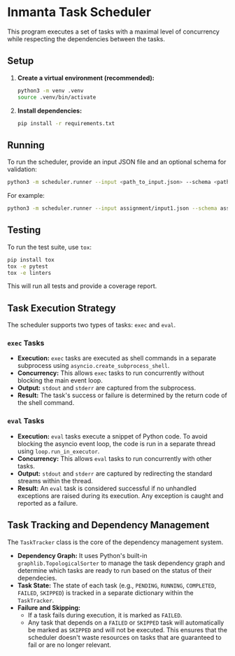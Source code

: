 # Inmanta Task Scheduler

This program executes a set of tasks with a maximal level of concurrency while respecting the dependencies between the tasks.

## Setup

1.  **Create a virtual environment (recommended):**
    ```bash
    python3 -m venv .venv
    source .venv/bin/activate
    ```

2.  **Install dependencies:**
    ```bash
    pip install -r requirements.txt
    ```

## Running

To run the scheduler, provide an input JSON file and an optional schema for validation:

```bash
python3 -m scheduler.runner --input <path_to_input.json> --schema <path_to_schema.json>
```

For example:

```bash
python3 -m scheduler.runner --input assignment/input1.json --schema assignment/schema.json
```

## Testing

To run the test suite, use `tox`:

```bash
pip install tox
tox -e pytest
tox -e linters
```

This will run all tests and provide a coverage report.

## Task Execution Strategy

The scheduler supports two types of tasks: `exec` and `eval`.

### `exec` Tasks

-   **Execution:** `exec` tasks are executed as shell commands in a separate subprocess using `asyncio.create_subprocess_shell`.
-   **Concurrency:** This allows `exec` tasks to run concurrently without blocking the main event loop.
-   **Output:** `stdout` and `stderr` are captured from the subprocess.
-   **Result:** The task's success or failure is determined by the return code of the shell command.

### `eval` Tasks

-   **Execution:** `eval` tasks execute a snippet of Python code. To avoid blocking the asyncio event loop, the code is run in a separate thread using `loop.run_in_executor`.
-   **Concurrency:** This allows `eval` tasks to run concurrently with other tasks.
-   **Output:** `stdout` and `stderr` are captured by redirecting the standard streams within the thread.
-   **Result:** An `eval` task is considered successful if no unhandled exceptions are raised during its execution. Any exception is caught and reported as a failure.


## Task Tracking and Dependency Management

The `TaskTracker` class is the core of the dependency management system.

-   **Dependency Graph:** It uses Python's built-in `graphlib.TopologicalSorter` to manage the task dependency graph and determine which tasks are ready to run based on the status of their dependecies.
-   **Task State:** The state of each task (e.g., `PENDING`, `RUNNING`, `COMPLETED`, `FAILED`, `SKIPPED`) is tracked in a separate dictionary within the `TaskTracker`.
-   **Failure and Skipping:**
    -   If a task fails during execution, it is marked as `FAILED`.
    -   Any task that depends on a `FAILED` or `SKIPPED` task will automatically be marked as `SKIPPED` and will not be executed. This ensures that the scheduler doesn't waste resources on tasks that are guaranteed to fail or are no longer relevant.

